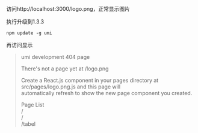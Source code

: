 访问http://localhost:3000/logo.png，正常显示图片

执行升级到1.3.3
```
npm update -g umi
```

再访问显示
> umi development 404 page
>
> There's not a page yet at /logo.png
>
> Create a React.js component in your pages directory at src/pages/logo.png.js and this page will   
> automatically refresh to show the new page component you created.
>
> Page List  
> /  
> /  
> /tabel